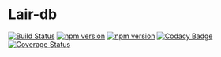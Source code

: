 # Lair-db

[![Build Status](https://travis-ci.org/onechiporenko/lair.svg?branch=master)](https://travis-ci.org/onechiporenko/lair)
[![npm version](https://badge.fury.io/js/lair-db.svg)](https://badge.fury.io/js/lair-db)
[![npm version](https://img.shields.io/npm/dm/lair-db.svg)](https://npmjs.com/package/lair-db)
[![Codacy Badge](https://api.codacy.com/project/badge/Grade/a308984984ff4f9a826a5b34be2cc46a)](https://www.codacy.com/app/cv_github/lair)
[![Coverage Status](https://coveralls.io/repos/github/onechiporenko/lair/badge.svg?branch=master)](https://coveralls.io/github/onechiporenko/lair?branch=master)